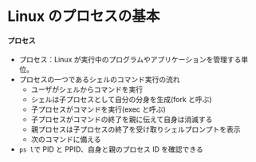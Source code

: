 # Linux のプロセスの基本

#### プロセス

-   プロセス：Linux が実行中のプログラムやアプリケーションを管理する単位。
-   プロセスの一つであるシェルのコマンド実行の流れ
    -   ユーザがシェルからコマンドを実行
    -   シェルは子プロセスとして自分の分身を生成(fork と呼ぶ)
    -   子プロセスがコマンドを実行(exec と呼ぶ)
    -   子プロセスがコマンドの終了を親に伝えて自身は消滅する
    -   親プロセスは子プロセスの終了を受け取りシェルプロンプトを表示
    -   次のコマンドに備える
-   `ps l`で PID と PPID、自身と親のプロセス ID を確認できる
